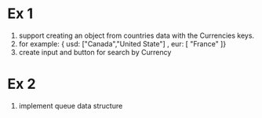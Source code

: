 # Ex 1 
1. support creating an object from countries data with the Currencies keys.
2. for example: { usd: ["Canada","United State"] , eur: [ "France" ]}
3. create input and button for search by Currency


# Ex 2 
1. implement queue data structure